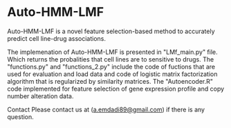 # Auto-HMM-LMF

Auto-HMM-LMF is a novel feature selection-based method to accurately predict cell line-drug associations.

The implemenation of Auto-HMM-LMF is presented in "LMf_main.py" file. Which returns the probalities that cell lines are to sensitive to drugs. The "functions.py" and "functions_2.py" include the code of fuctions that are used for evaluation and load data and code of logistic matrix factorization algorithm that is regularized by similarity matrices. The "Autoencoder.R" code implemented for feature selection of gene expression profile and copy number alteration data.










Contact
Please contact us at (a.emdadi89@gmail.com)  if there is any question.

